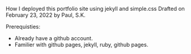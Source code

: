 How I deployed this portfolio site using jekyll and simple.css
Drafted on February 23, 2022 by Paul, S.K.

Prerequisties:
- Already have a github account.
- Familier with github pages, jekyll, ruby, github pages.

